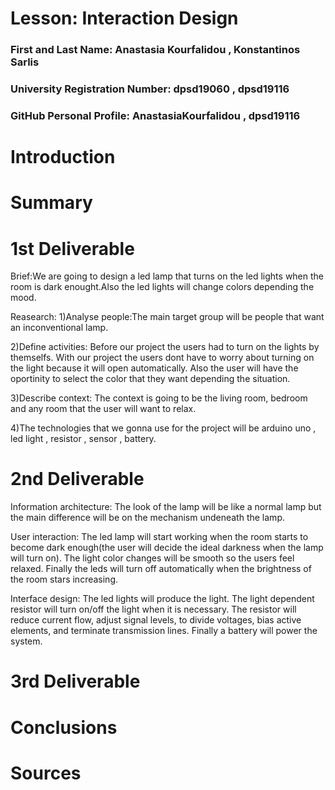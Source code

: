 # Lesson: Interaction Design

### First and Last Name: Anastasia Kourfalidou , Konstantinos Sarlis
### University Registration Number: dpsd19060  , dpsd19116
### GitHub Personal Profile: AnastasiaKourfalidou , dpsd19116

# Introduction

# Summary


# 1st Deliverable
Brief:We are going to design a led lamp that turns on the led lights when the room is dark enought.Also the led lights will change colors depending the mood.

Reasearch: 
1)Analyse people:The main target group will be people that want an inconventional lamp.

2)Define activities: Before our project the users had to turn on the lights by themselfs. With our project the users dont have to worry about turning on the light because it will open automatically. Also the user will have the oportinity to select the color that they  want depending the situation.

3)Describe context: The context is going to be the living room, bedroom and any room that the user will want to relax.

4)The technologies that we gonna use for the project will be  arduino uno , led light , resistor  , sensor , battery.



# 2nd Deliverable
Information architecture: The look of the lamp will be like a normal lamp but the main difference will be on the mechanism undeneath the lamp.

User interaction: The led lamp will  start working when the room starts to become dark enough(the user will decide the ideal darkness when the lamp will turn on). The light color changes will be smooth so the users feel relaxed. Finally the leds will turn off automatically when the brightness of the room stars increasing.

Interface design: The led lights will produce the light. The light dependent resistor will turn on/off the light when it is necessary. The resistor will   reduce current flow, adjust signal levels, to divide voltages, bias active elements, and terminate transmission lines. Finally a battery will power the system.


# 3rd Deliverable 


# Conclusions


# Sources
